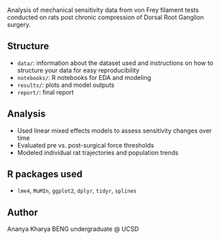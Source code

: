 Analysis of mechanical sensitivity data from von Frey filament tests conducted on rats post chronic compression of Dorsal Root Ganglion surgery. 

## Structure 
- `data/`: information about the dataset used and instructions on how to structure your data for easy reproducibility 
- `notebooks/`: R notebooks for EDA and modeling
- `results/`: plots and model outputs
- `report/`: final report

## Analysis 
- Used linear mixed effects models to assess sensitivity changes over time
- Evaluated pre vs. post-surgical force thresholds
- Modeled individual rat trajectories and population trends

## R packages used
- `lme4`, `MuMIn`, `ggplot2`, `dplyr`, `tidyr`, `splines`

## Author 
Ananya Kharya
BENG undergraduate @ UCSD
